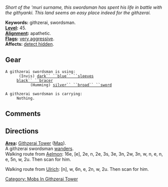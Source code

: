 *Short of the 'muri surname, this swordsman has spent his life in battle
with the githyanki. This land seems an easy place indeed for the
githzerai.*

**Keywords:** githzerai, swordsman.  
**[Level](Level.md "wikilink"):** 45.  
**[Alignment](Alignment.md "wikilink"):** apathetic.  
**[Flags](:Category:_Mob_Types.md "wikilink"):** [very
aggressive](Aggressive_Mobs.md "wikilink").  
**Affects:** [detect hidden](Detect_Hidden.md "wikilink").  

## Gear

`A githzerai swordsman is using:`  
<worn on arms>`      (Invis) `[`dark`` ``blue`` ``sleeves`](Dark_Blue_Sleeves.md "wikilink")  
<worn on wrist>`     `[`black`` ``bracer`](Black_Bracer.md "wikilink")  
<wielded>`           (Humming) `[`silver`` ``broad`` ``sword`](Silver_Broad_Sword.md "wikilink")

`A githzerai swordsman is carrying:`  
`     Nothing.`

## Comments

## Directions

**[Area](:Category:_Areas.md "wikilink"):** [Githzerai
Tower](:Category:_Githzerai_Tower.md "wikilink")
([Map](Githzerai_Tower_Map.md "wikilink")).  
A githzerai swordsman [wanders](Wandering_Mobs.md "wikilink").  
Walking route from [Aelmon](Aelmon.md "wikilink"): 16e, \[e\], 2e, n,
2e, 3s, 3e, 3n, 2w, 3n, w, n, e, n, e, 5n, w, 2u. Then scan for him.

Walking route from [Ulrich](Ulrich.md "wikilink"): \[n\], w, 6n, e, 2n,
w, 2u. Then scan for him.

[Category: Mobs In Githzerai
Tower](Category:_Mobs_In_Githzerai_Tower "wikilink")
